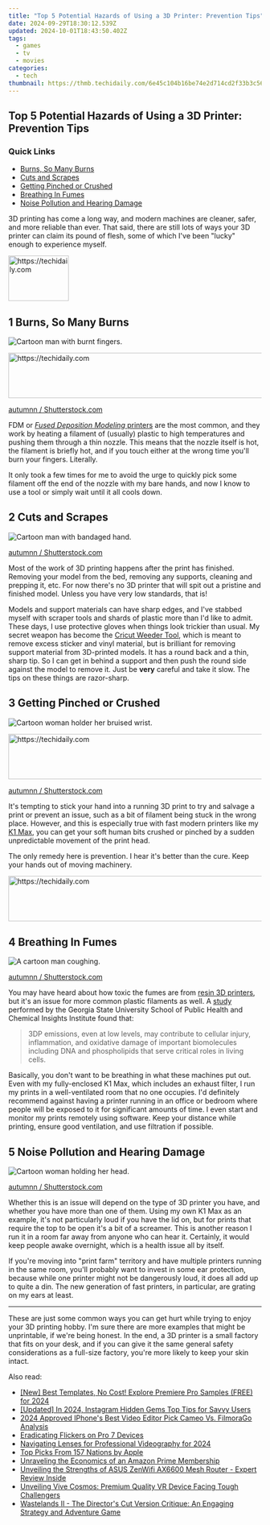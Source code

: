 ```yaml
---
title: "Top 5 Potential Hazards of Using a 3D Printer: Prevention Tips"
date: 2024-09-29T18:30:12.539Z
updated: 2024-10-01T18:43:50.402Z
tags:
  - games
  - tv
  - movies
categories:
  - tech
thumbnail: https://thmb.techidaily.com/6e45c104b16be74e2d714cd2f33b3c56eb416bf62e899ada74117de94df4148a.jpg
---
```


## Top 5 Potential Hazards of Using a 3D Printer: Prevention Tips

### Quick Links

* [Burns, So Many Burns](https://pokemon-go-android.techidaily.com/preparation-to-beat-giovani-in-pokemon-go-for-realme-gt-5-240w-drfone-by-drfone-virtual-android/)
* [Cuts and Scrapes](https://screen-mirroring-recording.techidaily.com/learn-quickly-how-to-film-anywhere-with-one-tech-setup/)
* [Getting Pinched or Crushed](https://hardware-help.techidaily.com/latest-logitech-brio-driver-download-for-windows-users-versions-11-8-and-7-supported/)
* [Breathing In Fumes](https://instagram-video-files.techidaily.com/new-in-2024-step-by-step-to-reel-success-on-instagram/)
* [Noise Pollution and Hearing Damage](https://extra-approaches.techidaily.com/in-2024-leading-20-free-open-source-pubg-galleries/)

 3D printing has come a long way, and modern machines are cleaner, safer, and more reliable than ever. That said, there are still lots of ways your 3D printer can claim its pound of flesh, some of which I've been "lucky" enough to experience myself.

<!-- affiliate ads begin -->
<a href="https://aligracehair.sjv.io/c/5597632/2135407/19272" target="_top" id="2135407">
  <img src="//a.impactradius-go.com/display-ad/19272-2135407" border="0" alt="https://techidaily.com" width="120" height="90"/>
</a>
<img height="0" width="0" src="https://aligracehair.sjv.io/i/5597632/2135407/19272" style="position:absolute;visibility:hidden;" border="0" />
<!-- affiliate ads end -->

## 1  Burns, So Many Burns 

![Cartoon man with burnt fingers.](https://static1.howtogeekimages.com/wordpress/wp-content/uploads/2024/08/cartoon-man-with-burnt-fingers.jpg) 

<!-- affiliate ads begin -->
<a href="https://aligracehair.sjv.io/c/5597632/1938721/19272" target="_top" id="1938721">
  <img src="//a.impactradius-go.com/display-ad/19272-1938721" border="0" alt="https://techidaily.com" width="728" height="90"/>
</a>
<img height="0" width="0" src="https://aligracehair.sjv.io/i/5597632/1938721/19272" style="position:absolute;visibility:hidden;" border="0" />
<!-- affiliate ads end -->

[autumnn / Shutterstock.com](https://www.shutterstock.com/image-vector/bruised-finger-burn-sad-man-looks-2426808479)

 FDM or [_Fused Deposition Modeling_ printers](https://screen-activity-recording.techidaily.com/new-in-2024-obs-full-screen-no-more-problem/) are the most common, and they work by heating a filament of (usually) plastic to high temperatures and pushing them through a thin nozzle. This means that the nozzle itself is hot, the filament is briefly hot, and if you touch either at the wrong time you'll burn your fingers. Literally.

 It only took a few times for me to avoid the urge to quickly pick some filament off the end of the nozzle with my bare hands, and now I know to use a tool or simply wait until it all cools down.

## 2  Cuts and Scrapes 

![Cartoon man with bandaged hand.](https://static1.howtogeekimages.com/wordpress/wp-content/uploads/2024/08/cartoon-man-with-bandaged-hand.jpg) 

[autumnn / Shutterstock.com](https://www.shutterstock.com/image-vector/man-gauze-bandage-wrapped-around-injury-2346095459)

 Most of the work of 3D printing happens after the print has finished. Removing your model from the bed, removing any supports, cleaning and prepping it, etc. For now there's no 3D printer that will spit out a pristine and finished model. Unless you have very low standards, that is!

 Models and support materials can have sharp edges, and I've stabbed myself with scraper tools and shards of plastic more than I'd like to admit. These days, I use protective gloves when things look trickier than usual. My secret weapon has become the [Cricut Weeder Tool](https://www.amazon.com/CRICUT-INC-2006698-Cricut-Assorted/dp/B07SRDNCLN/?tag=hotoge-20&ascsubtag=UUhtgUeUpU2004875&asc%5Frefurl=https%3A%2F%2Fwww.howtogeek.com%2Fways-your-3d-printer-can-hurt-you-and-how-to-avoid-it%2F&asc%5Fcampaign=Evergreen), which is meant to remove excess sticker and vinyl material, but is brilliant for removing support material from 3D-printed models. It has a round back and a thin, sharp tip. So I can get in behind a support and then push the round side against the model to remove it. Just be **very** careful and take it slow. The tips on these things are razor-sharp.

## 3  Getting Pinched or Crushed 

![Cartoon woman holder her bruised wrist.](https://static1.howtogeekimages.com/wordpress/wp-content/uploads/2024/08/cartoon-woman-holder-her-bruised-wrist.jpg) 

<!-- affiliate ads begin -->
<a href="https://aligracehair.sjv.io/c/5597632/1997722/19272" target="_top" id="1997722">
  <img src="//a.impactradius-go.com/display-ad/19272-1997722" border="0" alt="https://techidaily.com" width="728" height="90"/>
</a>
<img height="0" width="0" src="https://aligracehair.sjv.io/i/5597632/1997722/19272" style="position:absolute;visibility:hidden;" border="0" />
<!-- affiliate ads end -->

[autumnn / Shutterstock.com](https://www.shutterstock.com/image-vector/tormented-suffering-woman-hurting-holding-painful-2178291341)

 It's tempting to stick your hand into a running 3D print to try and salvage a print or prevent an issue, such as a bit of filament being stuck in the wrong place. However, and this is especially true with fast modern printers like my [K1 Max](https://extra-hints.techidaily.com/3-techniques-to-fix-iphone-hdr-blunders-in-premiere-pro-for-2024/), you can get your soft human bits crushed or pinched by a sudden unpredictable movement of the print head.

 The only remedy here is prevention. I hear it's better than the cure. Keep your hands out of moving machinery.

<!-- affiliate ads begin -->
<a href="https://appsumo.8odi.net/c/5597632/2043618/7443" target="_top" id="2043618">
  <img src="//a.impactradius-go.com/display-ad/7443-2043618" border="0" alt="https://techidaily.com" width="728" height="90"/>
</a>
<img height="0" width="0" src="https://appsumo.8odi.net/i/5597632/2043618/7443" style="position:absolute;visibility:hidden;" border="0" />
<!-- affiliate ads end -->

## 4  Breathing In Fumes 

![A cartoon man coughing.](https://static1.howtogeekimages.com/wordpress/wp-content/uploads/2024/08/a-cartoon-man-coughing.jpg) 

[autumnn / Shutterstock.com](https://www.shutterstock.com/image-vector/unhealthy-sickness-asian-young-man-girl-2402525127)

 You may have heard about how toxic the fumes are from [resin 3D printers](https://youtube-zero.techidaily.com/ed-2024-approved-event-harmony-sourcing-perfect-dj-video-templates/), but it's an issue for more common plastic filaments as well. A [study](https://chemicalinsights.org/wp-content/uploads/2022/12/Chemical-Insights%5F3D-Toxicity-Report%5Ffinal.pdf) performed by the Georgia State University School of Public Health and Chemical Insights Institute found that:

> 3DP emissions, even at low levels, may contribute to cellular injury, inflammation, and oxidative damage of important biomolecules including DNA and phospholipids that serve critical roles in living cells.

 Basically, you don't want to be breathing in what these machines put out. Even with my fully-enclosed K1 Max, which includes an exhaust filter, I run my prints in a well-ventilated room that no one occupies. I'd definitely recommend against having a printer running in an office or bedroom where people will be exposed to it for significant amounts of time. I even start and monitor my prints remotely using software. Keep your distance while printing, ensure good ventilation, and use filtration if possible.

## 5  Noise Pollution and Hearing Damage 

![Cartoon woman holding her head.](https://static1.howtogeekimages.com/wordpress/wp-content/uploads/2024/08/cartoon-woman-holding-her-head.jpg) 

[autumnn / Shutterstock.com](https://www.shutterstock.com/image-vector/health-pain-stressed-exhausted-young-woman-1480147544)

 Whether this is an issue will depend on the type of 3D printer you have, and whether you have more than one of them. Using my own K1 Max as an example, it's not particularly loud if you have the lid on, but for prints that require the top to be open it's a bit of a screamer. This is another reason I run it in a room far away from anyone who can hear it. Certainly, it would keep people awake overnight, which is a health issue all by itself.

 If you're moving into "print farm" territory and have multiple printers running in the same room, you'll probably want to invest in some ear protection, because while one printer might not be dangerously loud, it does all add up to quite a din. The new generation of fast printers, in particular, are grating on my ears at least.

---

 These are just some common ways you can get hurt while trying to enjoy your 3D printing hobby. I'm sure there are more examples that might be unprintable, if we're being honest. In the end, a 3D printer is a small factory that fits on your desk, and if you can give it the same general safety considerations as a full-size factory, you're more likely to keep your skin intact.

<ins class="adsbygoogle"
     style="display:block"
     data-ad-format="autorelaxed"
     data-ad-client="ca-pub-7571918770474297"
     data-ad-slot="1223367746"></ins>

<ins class="adsbygoogle"
     style="display:block"
     data-ad-client="ca-pub-7571918770474297"
     data-ad-slot="8358498916"
     data-ad-format="auto"
     data-full-width-responsive="true"></ins>

<span class="atpl-alsoreadstyle">Also read:</span>
<div><ul>
<li><a href="https://fox-access.techidaily.com/new-best-templates-no-cost-explore-premiere-pro-samples-free-for-2024/"><u>[New] Best Templates, No Cost! Explore Premiere Pro Samples (FREE) for 2024</u></a></li>
<li><a href="https://instagram-videos.techidaily.com/updated-in-2024-instagram-hidden-gems-top-tips-for-savvy-users/"><u>[Updated] In 2024, Instagram Hidden Gems Top Tips for Savvy Users</u></a></li>
<li><a href="https://vimeo-videos.techidaily.com/2024-approved-iphones-best-video-editor-pick-cameo-vs-filmorago-analysis/"><u>2024 Approved IPhone's Best Video Editor Pick Cameo Vs. FilmoraGo Analysis</u></a></li>
<li><a href="https://network-issues.techidaily.com/eradicating-flickers-on-pro-7-devices/"><u>Eradicating Flickers on Pro 7 Devices</u></a></li>
<li><a href="https://youtube-web.techidaily.com/ating-lenses-for-professional-videography-for-2024/"><u>Navigating Lenses for Professional Videography for 2024</u></a></li>
<li><a href="https://mondly-stories.techidaily.com/top-picks-from-157-nations-by-apple/"><u>Top Picks From 157 Nations by Apple</u></a></li>
<li><a href="https://buynow-help.techidaily.com/unraveling-the-economics-of-an-amazon-prime-membership/"><u>Unraveling the Economics of an Amazon Prime Membership</u></a></li>
<li><a href="https://buynow-help.techidaily.com/unveiling-the-strengths-of-asus-zenwifi-ax6600-mesh-router-expert-review-inside/"><u>Unveiling the Strengths of ASUS ZenWifi AX6600 Mesh Router - Expert Review Inside</u></a></li>
<li><a href="https://buynow-help.techidaily.com/unveiling-vive-cosmos-premium-quality-vr-device-facing-tough-challengers/"><u>Unveiling Vive Cosmos: Premium Quality VR Device Facing Tough Challengers</u></a></li>
<li><a href="https://buynow-help.techidaily.com/wastelands-ii-the-directors-cut-version-critique-an-engaging-strategy-and-adventure-game/"><u>Wastelands II - The Director's Cut Version Critique: An Engaging Strategy and Adventure Game</u></a></li>
</ul></div>

